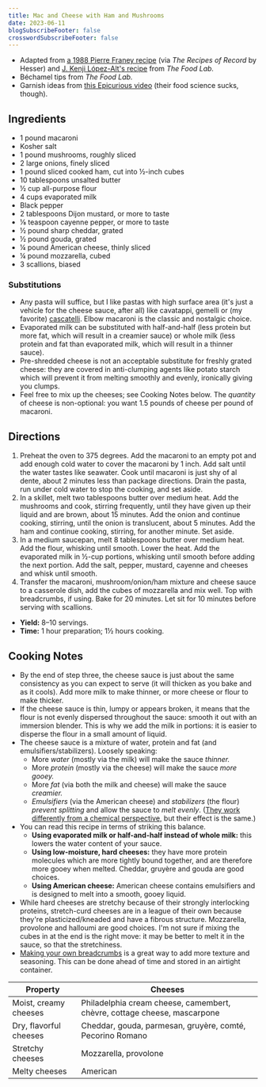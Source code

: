 ```yaml
---
title: Mac and Cheese with Ham and Mushrooms
date: 2023-06-11
blogSubscribeFooter: false
crosswordSubscribeFooter: false
---
```


- Adapted from [a 1988 Pierre Franey
  recipe](https://timesmachine.nytimes.com/timesmachine/1988/01/06/842388.html?pageNumber=50)
  (via *The Recipes of Record* by Hesser) and [J. Kenji López-Alt's
  recipe](https://www.seriouseats.com/the-food-labs-ultra-gooey-stovetop-mac-cheese)
  from *The Food Lab.*
- Béchamel tips from *The Food Lab.*
- Garnish ideas from [this Epicurious
  video](https://www.youtube.com/watch?v=605DPLl8Gqg) (their food science
  sucks, though).


## Ingredients

- 1 pound macaroni
- Kosher salt
- 1 pound mushrooms, roughly sliced
- 2 large onions, finely sliced
- 1 pound sliced cooked ham, cut into ½-inch cubes
- 10 tablespoons unsalted butter
- ½ cup all-purpose flour
- 4 cups evaporated milk
- Black pepper
- 2 tablespoons Dijon mustard, or more to taste
- ⅛ teaspoon cayenne pepper, or more to taste
- ½ pound sharp cheddar, grated
- ½ pound gouda, grated
- ¼ pound American cheese, thinly sliced
- ¼ pound mozzarella, cubed
- 3 scallions, biased

### Substitutions

- Any pasta will suffice, but I like pastas with high surface area (it's just a
  vehicle for the cheese sauce, after all) like cavatappi, gemelli or (my
  favorite) [cascatelli](https://www.sfoglini.com/collections/cascatelli).
  Elbow macaroni is the classic and nostalgic choice.
- Evaporated milk can be substituted with half-and-half (less protein but more
  fat, which will result in a creamier sauce) or whole milk (less protein and
  fat than evaporated milk, which will result in a thinner sauce).
- Pre-shredded cheese is not an acceptable substitute for freshly grated
  cheese: they are covered in anti-clumping agents like potato starch which
  will prevent it from melting smoothly and evenly, ironically giving you
  clumps.
- Feel free to mix up the cheeses; see Cooking Notes below. The *quantity* of
  cheese is non-optional: you want 1.5 pounds of cheese per pound of macaroni.

## Directions

1. Preheat the oven to 375 degrees. Add the macaroni to an empty pot and add
   enough cold water to cover the macaroni by 1 inch. Add salt until the water
   tastes like seawater. Cook until macaroni is just shy of al dente, about 2
   minutes less than package directions. Drain the pasta, run under cold water
   to stop the cooking, and set aside.
2. In a skillet, melt two tablespoons butter over medium heat. Add the
   mushrooms and cook, stirring frequently, until they have given up their
   liquid and are brown, about 15 minutes. Add the onion and continue cooking,
   stirring, until the onion is translucent, about 5 minutes. Add the ham and
   continue cooking, stirring, for another minute. Set aside.
3. In a medium saucepan, melt 8 tablespoons butter over medium heat. Add the
   flour, whisking until smooth. Lower the heat. Add the evaporated milk in
   ½-cup portions, whisking until smooth before adding the next portion. Add
   the salt, pepper, mustard, cayenne and cheeses and whisk until smooth.
4. Transfer the macaroni, mushroom/onion/ham mixture and cheese sauce to a
   casserole dish, add the cubes of mozzarella and mix well. Top with
   breadcrumbs, if using. Bake for 20 minutes. Let sit for 10 minutes before
   serving with scallions.

- **Yield:** 8–10 servings.
- **Time:** 1 hour preparation; 1½ hours cooking.

## Cooking Notes

- By the end of step three, the cheese sauce is just about the same consistency
  as you can expect to serve (it will thicken as you bake and as it cools). Add
  more milk to make thinner, or more cheese or flour to make thicker.
- If the cheese sauce is thin, lumpy or appears broken, it means that the flour
  is not evenly dispersed throughout the sauce: smooth it out with an immersion
  blender. This is why we add the milk in portions: it is easier to disperse
  the flour in a small amount of liquid.
- The cheese sauce is a mixture of water, protein and fat (and
  emulsifiers/stabilizers). Loosely speaking:
    - More *water* (mostly via the milk) will make the sauce *thinner.*
    - More *protein* (mostly via the cheese) will make the sauce *more gooey.*
    - More *fat* (via both the milk and cheese) will make the sauce *creamier.*
    - *Emulsifiers* (via the American cheese) and *stabilizers* (the flour)
      *prevent splitting* and allow the sauce to *melt evenly*. ([They work
      differently from a chemical
      perspective,](https://www.cookingscienceguy.com/pages/wp-content/uploads/2012/07/Emulsions-and-Emulsifiers1.pdf)
      but their effect is the same.)
- You can read this recipe in terms of striking this balance.
    - **Using evaporated milk or half-and-half instead of whole milk:** this
      lowers the water content of your sauce.
    - **Using low-moisture, hard cheeses:** they have more protein molecules
      which are more tightly bound together, and are therefore more gooey when
      melted. Cheddar, gruyère and gouda are good choices.
    - **Using American cheese:** American cheese contains emulsifiers and is
      designed to melt into a smooth, gooey liquid.
- While hard cheeses are stretchy because of their strongly interlocking
  proteins, stretch-curd cheeses are in a league of their own because they're
  plasticized/kneaded and have a fibrous structure. Mozzarella, provolone and
  halloumi are good choices. I'm not sure if mixing the cubes in at the end is
  the right move: it may be better to melt it in the sauce, so that the
  stretchiness.
- [Making your own
  breadcrumbs](https://www.seriouseats.com/how-to-make-breadcrumbs-7482253) is
  a great way to add more texture and seasoning. This can be done ahead of time
  and stored in an airtight container.

| Property | Cheeses |
| --- | --- |
| Moist, creamy cheeses | Philadelphia cream cheese, camembert, chèvre, cottage cheese, mascarpone |
| Dry, flavorful cheeses | Cheddar, gouda, parmesan, gruyère, comté, Pecorino Romano |
| Stretchy cheeses | Mozzarella, provolone |
| Melty cheeses | American |

